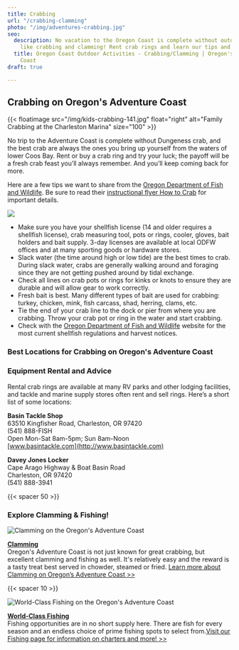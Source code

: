 ```yaml
---
title: Crabbing
url: "/crabbing-clamming"
photo: "/img/adventures-crabbing.jpg"
seo:
  description: No vacation to the Oregon Coast is complete without outdoor activities
    like crabbing and clamming! Rent crab rings and learn our tips and tricks!
  title: Oregon Coast Outdoor Activities - Crabbing/Clamming | Oregon's Adventure
    Coast
draft: true

---
```

## Crabbing on Oregon's Adventure Coast

{{< floatimage src="/img/kids-crabbing-141.jpg" float="right" alt="Family Crabbing at the Charleston Marina" size="100" >}}

No trip to the Adventure Coast is complete without Dungeness crab, and the best crab are always the ones you bring up yourself from the waters of lower Coos Bay. Rent or buy a crab ring and try your luck; the payoff will be a fresh crab feast you’ll always remember. And you’ll keep coming back for more.

Here are a few tips we want to share from the [Oregon Department of Fish and Wildlife](https://myodfw.com/articles/how-crab). Be sure to read their [instructional flyer How to Crab](https://www.dfw.state.or.us/resources/fishing/docs/CrabbingFlyer.pdf) for important details.

![](/img/Girlfriends-Crabbing-in-Charleston-695x322.jpg)

* Make sure you have your shellfish license (14 and older requires a shellfish license), crab measuring tool, pots or rings, cooler, gloves, bait holders and bait supply. 3-day licenses are available at local ODFW offices and at many sporting goods or hardware stores.
* Slack water (the time around high or low tide) are the best times to crab. During slack water, crabs are generally walking around and foraging since they are not getting pushed around by tidal exchange.
* Check all lines on crab pots or rings for kinks or knots to ensure they are durable and will allow gear to work correctly.
* Fresh bait is best. Many different types of bait are used for crabbing: turkey, chicken, mink, fish carcass, shad, herring, clams, etc.
* Tie the end of your crab line to the dock or pier from where you are crabbing. Throw your crab pot or ring in the water and start crabbing.
* Check with the [Oregon Department of Fish and Wildlife](https://myodfw.com/crabbing-clamming) website for the most current shellfish regulations and harvest notices.

### Best Locations for Crabbing on Oregon's Adventure Coast

### Equipment Rental and Advice

Rental crab rings are available at many RV parks and other lodging facilities, and tackle and marine supply stores often rent and sell rings. Here’s a short list of some locations:

**Basin Tackle Shop**  
63510 Kingfisher Road, Charleston, OR 97420  
(541) 888-FISH  
Open Mon-Sat 8am-5pm; Sun 8am-Noon  
[www.basintackle.com](http://www.basintackle.com)

**Davey Jones Locker**  
Cape Arago Highway & Boat Basin Road  
Charleston, OR 97420  
(541) 888-3941

{{< spacer 50 >}}

### Explore Clamming & Fishing!<br>

<div class="trip-idea-thumbnail"> <img src="/img/thumbnail-clamming-4px-line.jpg" alt="Clamming on the Oregon's Adventure Coast"></div>

[**Clamming**](/clamming)  
Oregon's Adventure Coast is not just known for great crabbing, but excellent clamming and fishing as well. It's relatively easy and the reward is a tasty treat best served in chowder, steamed or fried. [Learn more about Clamming on Oregon’s Adventure Coast >>](/clamming)

<div class="clearfix"></div>

{{< spacer 10 >}}

<div class="trip-idea-thumbnail"> <img src="/img/thumbnail-fishing-4px-line.jpg" alt="World-Class Fishing on the Oregon's Adventure Coast"></div>

[**World-Class Fishing**](/fishing)  
Fishing opportunities are in no short supply here. There are fish for every season and an endless choice of prime fishing spots to select from.[Visit our Fishing page for information on charters and more! >>](/fishing)